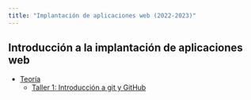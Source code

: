 ```yaml
---
title: "Implantación de aplicaciones web (2022-2023)"
---
```


## Introducción a la implantación de aplicaciones web

* [Teoría](https://raw.githubusercontent.com/josedom24/presentaciones/main/iaw/introduccion.pdf)
	* [Taller 1: Introducción a git y GitHub](1_introduccion/t1.html)

<!--

	* Taller 2: Introducción a Markdown
	* Taller 3: Git. Trabajando con ramas y uniones]
	* Taller 4: ¿Cómo colaborar en un proyecto de software libre? ¿Qué es un Pull Request (PR)?
* Práctica: Implantación y despliegue de una aplicación web estática

-->

